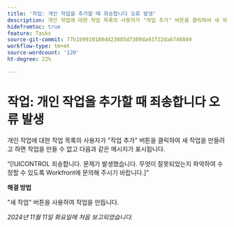 ```yaml
---
title: '작업: 개인 작업을 추가할 때 죄송합니다 오류 발생'
description: 개인 작업에 대한 작업 목록의 사용자가 "작업 추가" 버튼을 클릭하여 새 작업을 만들려고 하면 작업을 만들 수 없고 오류 메시지가 표시됩니다. 해결 방법을 사용할 수 있습니다.
hidefromtoc: true
feature: Tasks
source-git-commit: 77b1b9919180dd23085d7309da93722da6748849
workflow-type: tm+mt
source-wordcount: '120'
ht-degree: 22%

---
```



# 작업: 개인 작업을 추가할 때 죄송합니다 오류 발생

개인 작업에 대한 작업 목록의 사용자가 &quot;작업 추가&quot; 버튼을 클릭하여 새 작업을 만들려고 하면 작업을 만들 수 없고 다음과 같은 메시지가 표시됩니다.

“[!UICONTROL 죄송합니다. 문제가 발생했습니다. 무엇이 잘못되었는지 파악하여 수정할 수 있도록 Workfront에 문의해 주시기 바랍니다.]”

**해결 방법**

&quot;새 작업&quot; 버튼을 사용하여 작업을 만듭니다.

_2024년 11월 11일 화요일에 처음 보고되었습니다._
